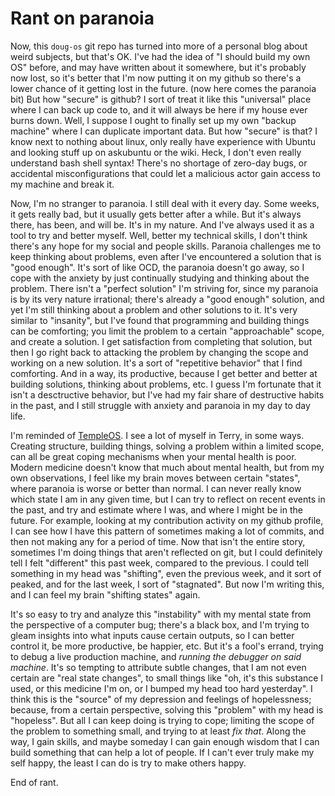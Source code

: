 # Rant on paranoia
Now, this `doug-os` git repo has turned into more of a personal blog about weird subjects, but that's OK. I've had the idea of "I should build my own OS" before, and may have written about it somewhere, but it's probably now lost, so it's better that I'm now putting it on my github so there's a lower chance of it getting lost in the future. (now here comes the paranoia bit) But how "secure" is github? I sort of treat it like this "universal" place where I can back up code to, and it will always be here if my house ever burns down. Well, I suppose I ought to finally set up my own "backup machine" where I can duplicate important data. But how "secure" is that? I know next to nothing about linux, only really have experience with Ubuntu and looking stuff up on askubuntu or the wiki. Heck, I don't even really understand bash shell syntax! There's no shortage of zero-day bugs, or accidental misconfigurations that could let a malicious actor gain access to my machine and break it.

Now, I'm no stranger to paranoia. I still deal with it every day. Some weeks, it gets really bad, but it usually gets better after a while. But it's always there, has been, and will be. It's in my nature. And I've always used it as a tool to try and better myself. Well, better my technical skills, I don't think there's any hope for my social and people skills. Paranoia challenges me to keep thinking about problems, even after I've encountered a solution that is "good enough". It's sort of like OCD, the paranoia doesn't go away, so I cope with the anxiety by just continually studying and thinking about the problem. There isn't a "perfect solution" I'm striving for, since my paranoia is by its very nature irrational; there's already a "good enough" solution, and yet I'm still thinking about a problem and other solutions to it. It's very similar to "insanity", but I've found that programming and building things can be comforting; you limit the problem to a certain "approachable" scope, and create a solution. I get satisfaction from completing that solution, but then I go right back to attacking the problem by changing the scope and working on a new solution. It's a sort of "repetitive behavior" that I find comforting. And in a way, its productive, because I get better and better at building solutions, thinking about problems, etc. I guess I'm fortunate that it isn't a desctructive behavior, but I've had my fair share of destructive habits in the past, and I still struggle with anxiety and paranoia in my day to day life.

I'm reminded of [TempleOS](https://en.wikipedia.org/wiki/TempleOS). I see a lot of myself in Terry, in some ways. Creating structure, building things, solving a problem within a limited scope, can all be great coping mechanisms when your mental health is poor. Modern medicine doesn't know that much about mental health, but from my own observations, I feel like my brain moves between certain "states", where paranoia is worse or better than normal. I can never really know which state I am in any given time, but I can try to reflect on recent events in the past, and try and estimate where I was, and where I might be in the future. For example, looking at my contribution activity on my github profile, I can see how I have this pattern of sometimes making a lot of commits, and then not making any for a period of time. Now that isn't the entire story, sometimes I'm doing things that aren't reflected on git, but I could definitely tell I felt "different" this past week, compared to the previous. I could tell something in my head was "shifting", even the previous week, and it sort of peaked, and for the last week, I sort of "stagnated". But now I'm writing this, and I can feel my brain "shifting states" again.

It's so easy to try and analyze this "instability" with my mental state from the perspective of a computer bug; there's a black box, and I'm trying to gleam insights into what inputs cause certain outputs, so I can better control it, be more productive, be happier, etc. But it's a fool's errand, trying to debug a live production machine, and *running the debugger on said machine*. It's so tempting to attribute subtle changes, that I am not even certain are "real state changes", to small things like "oh, it's this substance I used, or this medicine I'm on, or I bumped my head too hard yesterday". I think this is the "source" of my depression and feelings of hopelessness; because, from a certain perspective, solving this "problem" with my head is "hopeless". But all I can keep doing is trying to cope; limiting the scope of the problem to something small, and trying to at least *fix that*. Along the way, I gain skills, and maybe someday I can gain enough wisdom that I can build something that can help a lot of people. If I can't ever truly make my self happy, the least I can do is try to make others happy.

End of rant.
